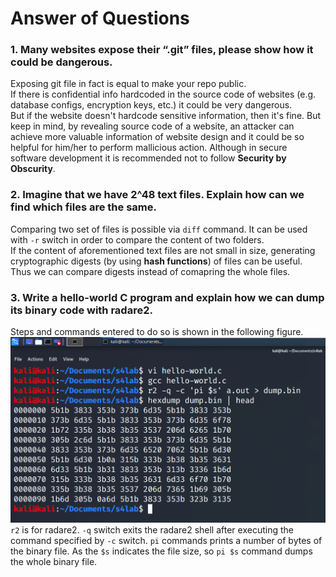 # Answer of Questions  
### 1. Many websites expose their “.git” files, please show how it could be dangerous.  
Exposing git file in fact is equal to make your repo public.  
If there is confidential info hardcoded in the source code of websites (e.g. database configs, encryption keys, etc.) it could be very dangerous.  
But if the website doesn't hardcode sensitive information, then it's fine. But keep in mind, by revealing source code of a website, an attacker can achieve more valuable information of website design and it could be so helpful for him/her to perform mallicious action. Although in secure software development it is recommended not to follow **Security by Obscurity**.  
### 2. Imagine that we have 2^48 text files. Explain how can we find which files are the same.  
Comparing two set of files is possible via `diff` command. It can be used with `-r` switch in order to compare the content of two folders.  
If the content of aforementioned text files are not small in size, generating cryptographic digests (by using **hash functions**) of files can be useful. Thus we can compare digests instead of comapring the whole files.  
### 3. Write a hello-world C program and explain how we can dump its binary code with radare2.  
Steps and commands entered to do so is shown in the following figure.  
![radare2](radare2.png)  
`r2` is for radare2. `-q` switch exits the radare2 shell after executing the command specified by `-c` switch. `pi` commands prints a number of bytes of the binary file. As the `$s` indicates the file size, so `pi $s` command dumps the whole binary file.  
